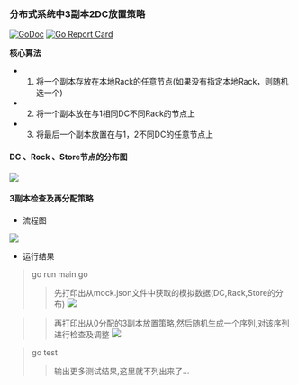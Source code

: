 ### 分布式系统中3副本2DC放置策略

[![GoDoc](https://godoc.org/github.com/sinksmell/region-allocation?status.svg)](https://godoc.org/github.com/sinksmell/region-allocation)
[![Go Report Card](https://goreportcard.com/badge/github.com/sinksmell/region-allocation)](https://goreportcard.com/report/github.com/sinksmell/region-allocation)


**核心算法**

* 1. 将一个副本存放在本地Rack的任意节点(如果没有指定本地Rack，则随机选一个) 
* 2. 将一个副本放在与1相同DC不同Rack的节点上
* 3. 将最后一个副本放置在与1，2不同DC的任意节点上


#### DC 、Rock 、Store节点的分布图

![](https://i.loli.net/2019/03/27/5c9b39218dff1.png)


#### 3副本检查及再分配策略

* 流程图

![](https://i.loli.net/2019/03/29/5c9e0b7e22de2.png)



* 运行结果

> go run main.go
>> 先打印出从mock.json文件中获取的模拟数据(DC,Rack,Store的分布)
![](https://i.loli.net/2019/04/01/5ca1c39d3f88c.png)

>> 再打印出从0分配的3副本放置策略,然后随机生成一个序列,对该序列进行检查及调整
![](https://i.loli.net/2019/04/01/5ca1c39c26120.png)

> go test
> > 输出更多测试结果,这里就不列出来了...

